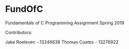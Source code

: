 # FundOfC
Fundamentals of C Programming Assignment Spring 2019

Contributors:

Jake Roeleven - 13246638
Thomas Coates - 13276922
